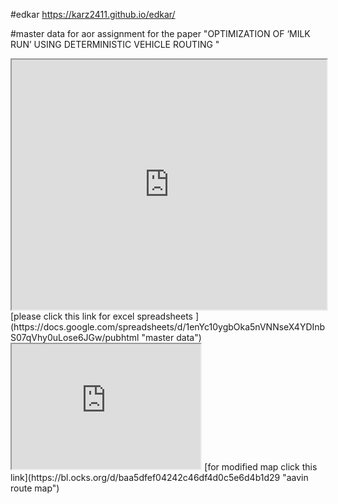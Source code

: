 #edkar
https://karz2411.github.io/edkar/

#master data for aor assignment for the paper "OPTIMIZATION OF ‘MILK RUN’ USING DETERMINISTIC VEHICLE ROUTING "
<iframe src="https://docs.google.com/spreadsheets/d/1enYc10ygbOka5nVNNseX4YDInbS07qVhy0uLose6JGw/pubhtml?widget=true&amp;headers=false" width="100%" height="400"></iframe>
[please click this link for excel spreadsheets ](https://docs.google.com/spreadsheets/d/1enYc10ygbOka5nVNNseX4YDInbS07qVhy0uLose6JGw/pubhtml "master data")
<iframe src="https://karz2411.github.io/karzleafmap/" width="60%" height="200"></iframe> 
[for modified map click this link](https://bl.ocks.org/d/baa5dfef04242c46df4d0c5e6d4b1d29 "aavin route map")

